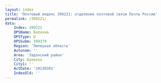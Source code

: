 ```yaml
---
layout: index
title: 'Почтовый индекс 399221: отделение почтовой связи Почты России'
permalink: /399221/
data:
    Index: 399221
    OPSName: Балахна
    OPSType: О
    OPSSubm: 399379
    Region: 'Липецкая область'
    Autonom: ''
    Area: 'Задонский район'
    City: Балахна
    City1: ''
    ActDate: '20130301'
    IndexOld: ''
---
```

